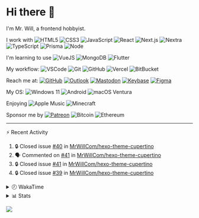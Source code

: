 # Hi there 👋

I'm Mr. Will, a frontend hobbyist.

I work with ![HTML5](https://img.shields.io/badge/HTML5-E34F26.svg?logo=html5&logoColor=white) ![CSS3](https://img.shields.io/badge/CSS3-1572B6.svg?logo=css3&logoColor=white) ![JavaScript](https://img.shields.io/badge/JavaScript-F7DF1E.svg?logo=javascript&logoColor=black) ![React](https://img.shields.io/badge/React-20232a.svg?logo=react&logoColor=61DAFB) ![Next.js](https://img.shields.io/badge/Next.js-000000.svg?logo=nextdotjs&logoColor=white) ![Nextra](https://img.shields.io/badge/Nextra-000000.svg?logo=nextra&logoColor=white) ![TypeScript](https://img.shields.io/badge/TypeScript-007ACC.svg?logo=typescript&logoColor=white) ![Prisma](https://img.shields.io/badge/Prisma-2D3748.svg?logo=prisma&logoColor=white) ![Node](https://img.shields.io/badge/Node.js-43853D.svg?logo=node.js&logoColor=white)

I'm learning to use ![VueJS](https://img.shields.io/badge/Vue.js-35495e.svg?logo=vue.js&logoColor=4FC08D) ![MongoDB](https://img.shields.io/badge/MongoDB-4ea94b.svg?logo=mongodb&logoColor=white) ![Flutter](https://img.shields.io/badge/Flutter-02569B.svg?logo=flutter&logoColor=white)

My workflow: ![VSCode](https://img.shields.io/badge/VS%20Code-007ACC?logo=visual-studio-code&logoColor=white) ![Git](https://img.shields.io/badge/Git-black?logo=git) ![GitHub](https://img.shields.io/badge/GitHub-181717.svg?logo=github&logoColor=white) ![Vercel](https://img.shields.io/badge/Vercel-333?logo=vercel) ![BitBucket](https://img.shields.io/badge/BitBucket-darkblue?logo=bitbucket)

Reach me at: [![GitHub](https://img.shields.io/badge/GitHub-MrWillCom-181717.svg?logo=github&logoColor=white)](https://github.com/MrWillCom) [![Outlook](https://img.shields.io/badge/Outlook-mr.will.com%40outlook.com-0078D4?logo=microsoft-outlook&logoColor=white)](mailto:mr.will.com@outlook.com) [![Mastodon](https://img.shields.io/badge/Mastodon-@MrWillCom@noc.social-6364FF?logo=mastodon&logoColor=white)](https://noc.social/@MrWillCom) [![Keybase](https://img.shields.io/badge/Keybase-mrwillcom-33A0FF?logo=keybase&logoColor=white)](https://keybase.io/mrwillcom) [![Figma](https://img.shields.io/badge/Figma-MrWillCom-F24E1E?logo=figma&logoColor=white)](https://figma.com/@MrWillCom)

My OS: ![Windows 11](https://img.shields.io/badge/Windows%2011-0078D6?logo=microsoft&logoColor=white) ![Android](https://img.shields.io/badge/Android-3DDC84?logo=android&logoColor=white) ![macOS Ventura](https://img.shields.io/badge/macOS%20Ventura-242524?logo=apple&logoColor=white)

Enjoying ![Apple Music](https://img.shields.io/badge/-Apple%20Music-FA243C.svg?logo=apple-music&logoColor=white) ![Minecraft](https://img.shields.io/badge/Minecraft-JE%201.19.2-62B47A.svg?logo=mojang-studios&logoColor=white)

Sponsor me by [![Patreon](https://img.shields.io/badge/Patreon-MrWillCom-F96854.svg?logo=patreon&logoColor=white)](https://www.patreon.com/MrWillCom) ![Bitcoin](https://img.shields.io/badge/Bitcoin-bc1qd8w0qdjdj8gy6nr4cwvfywsv7w7ysqzwdf7sm5-000000.svg?logo=bitcoin&logoColor=white) ![Ethereum](https://img.shields.io/badge/Ethereum-0x44Baea5016C461aA838ff9B369A60246A9a540Eb-3C3C3D.svg?logo=ethereum&logoColor=white)

---

⚡ Recent Activity

<!--START_SECTION:activity-->
1. 🔒 Closed issue [#40](https://github.com/MrWillCom/hexo-theme-cupertino/issues/40) in [MrWillCom/hexo-theme-cupertino](https://github.com/MrWillCom/hexo-theme-cupertino)
2. 🗣 Commented on [#41](https://github.com/MrWillCom/hexo-theme-cupertino/issues/41#issuecomment-1683399937) in [MrWillCom/hexo-theme-cupertino](https://github.com/MrWillCom/hexo-theme-cupertino)
3. 🔒 Closed issue [#41](https://github.com/MrWillCom/hexo-theme-cupertino/issues/41) in [MrWillCom/hexo-theme-cupertino](https://github.com/MrWillCom/hexo-theme-cupertino)
4. 🔒 Closed issue [#39](https://github.com/MrWillCom/hexo-theme-cupertino/issues/39) in [MrWillCom/hexo-theme-cupertino](https://github.com/MrWillCom/hexo-theme-cupertino)
<!--END_SECTION:activity-->

<details>
<summary>🕗 WakaTime</summary>

<!--START_SECTION:waka-->
![Code Time](http://img.shields.io/badge/Code%20Time-394%20hrs%2022%20mins-blue)

**I'm a Night 🦉** 

```text
🌞 Morning                286 commits         ███░░░░░░░░░░░░░░░░░░░░░░   12.98 % 
🌆 Daytime                799 commits         █████████░░░░░░░░░░░░░░░░   36.27 % 
🌃 Evening                1069 commits        ████████████░░░░░░░░░░░░░   48.52 % 
🌙 Night                  49 commits          █░░░░░░░░░░░░░░░░░░░░░░░░   02.22 % 
```
📅 **I'm Most Productive on Sunday** 

```text
Monday                   228 commits         ███░░░░░░░░░░░░░░░░░░░░░░   10.35 % 
Tuesday                  299 commits         ███░░░░░░░░░░░░░░░░░░░░░░   13.57 % 
Wednesday                333 commits         ████░░░░░░░░░░░░░░░░░░░░░   15.12 % 
Thursday                 275 commits         ███░░░░░░░░░░░░░░░░░░░░░░   12.48 % 
Friday                   275 commits         ███░░░░░░░░░░░░░░░░░░░░░░   12.48 % 
Saturday                 388 commits         ████░░░░░░░░░░░░░░░░░░░░░   17.61 % 
Sunday                   405 commits         █████░░░░░░░░░░░░░░░░░░░░   18.38 % 
```


📊 **This Week I Spent My Time On** 

```text
🕑︎ Time Zone: Asia/Shanghai

💬 Programming Languages: 
No Activity Tracked This Week

🔥 Editors: 
No Activity Tracked This Week

💻 Operating System: 
No Activity Tracked This Week
```

**I Mostly Code in JavaScript** 

```text
JavaScript               23 repos            ████████████░░░░░░░░░░░░░   50.00 % 
TypeScript               6 repos             ███░░░░░░░░░░░░░░░░░░░░░░   13.04 % 
CSS                      6 repos             ███░░░░░░░░░░░░░░░░░░░░░░   13.04 % 
MDX                      2 repos             █░░░░░░░░░░░░░░░░░░░░░░░░   04.35 % 
Dart                     1 repo              █░░░░░░░░░░░░░░░░░░░░░░░░   02.17 % 
```




 Last Updated on 11/11/2023 18:37:30 UTC
<!--END_SECTION:waka-->

</details>

<details>
  <summary>📊 Stats</summary>
  <img src="https://github-readme-stats.vercel.app/api?username=MrWillCom&hide_title=true&show_icons=true&count_private=true&include_all_commits=true" alt="Stats">
  <img src="https://api.githubtrends.io/user/svg/MrWillCom/langs?time_range=one_year&loc_metric=changed&compact=True&theme=classic" alt="Most used languages">
</details>

![](https://hit.yhype.me/github/profile?user_id=47271684)
